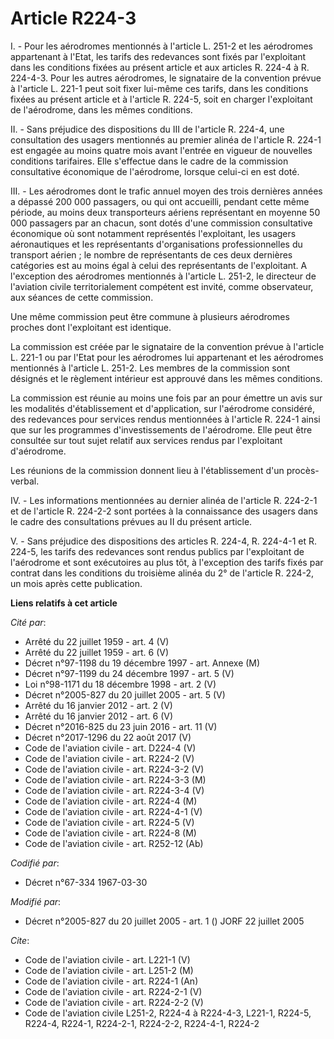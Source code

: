 # Article R224-3

I. - Pour les aérodromes mentionnés à l'article L. 251-2 et les aérodromes appartenant à l'Etat, les tarifs des redevances
sont fixés par l'exploitant dans les conditions fixées au présent article et aux articles R. 224-4 à R. 224-4-3. Pour les
autres aérodromes, le signataire de la convention prévue à l'article L. 221-1 peut soit fixer lui-même ces tarifs, dans les
conditions fixées au présent article et à l'article R. 224-5, soit en charger l'exploitant de l'aérodrome, dans les mêmes
conditions.

II. - Sans préjudice des dispositions du III de l'article R. 224-4, une consultation des usagers mentionnés au premier alinéa
de l'article R. 224-1 est engagée au moins quatre mois avant l'entrée en vigueur de nouvelles conditions tarifaires. Elle
s'effectue dans le cadre de la commission consultative économique de l'aérodrome, lorsque celui-ci en est doté.

III. - Les aérodromes dont le trafic annuel moyen des trois dernières années a dépassé 200 000 passagers, ou qui ont
accueilli, pendant cette même période, au moins deux transporteurs aériens représentant en moyenne 50 000 passagers par an
chacun, sont dotés d'une commission consultative économique où sont notamment représentés l'exploitant, les usagers
aéronautiques et les représentants d'organisations professionnelles du transport aérien ; le nombre de représentants de ces
deux dernières catégories est au moins égal à celui des représentants de l'exploitant. A l'exception des aérodromes
mentionnés à l'article L. 251-2, le directeur de l'aviation civile territorialement compétent est invité, comme observateur,
aux séances de cette commission.

Une même commission peut être commune à plusieurs aérodromes proches dont l'exploitant est identique.

La commission est créée par le signataire de la convention prévue à l'article L. 221-1 ou par l'Etat pour les aérodromes lui
appartenant et les aérodromes mentionnés à l'article L. 251-2. Les membres de la commission sont désignés et le règlement
intérieur est approuvé dans les mêmes conditions.

La commission est réunie au moins une fois par an pour émettre un avis sur les modalités d'établissement et d'application,
sur l'aérodrome considéré, des redevances pour services rendus mentionnées à l'article R. 224-1 ainsi que sur les programmes
d'investissements de l'aérodrome. Elle peut être consultée sur tout sujet relatif aux services rendus par l'exploitant
d'aérodrome.

Les réunions de la commission donnent lieu à l'établissement d'un procès-verbal.

IV. - Les informations mentionnées au dernier alinéa de l'article R. 224-2-1 et de l'article R. 224-2-2 sont portées à la
connaissance des usagers dans le cadre des consultations prévues au II du présent article.

V. - Sans préjudice des dispositions des articles R. 224-4, R. 224-4-1 et R. 224-5, les tarifs des redevances sont rendus
publics par l'exploitant de l'aérodrome et sont exécutoires au plus tôt, à l'exception des tarifs fixés par contrat dans les
conditions du troisième alinéa du 2° de l'article R. 224-2, un mois après cette publication.

**Liens relatifs à cet article**

_Cité par_:

  - Arrêté du 22 juillet 1959 - art. 4 (V)
  - Arrêté du 22 juillet 1959 - art. 6 (V)
  - Décret n°97-1198 du 19 décembre 1997 - art. Annexe (M)
  - Décret n°97-1199 du 24 décembre 1997 - art. 5 (V)
  - Loi n°98-1171 du 18 décembre 1998 - art. 2 (V)
  - Décret n°2005-827 du 20 juillet 2005 - art. 5 (V)
  - Arrêté du 16 janvier 2012 - art. 2 (V)
  - Arrêté du 16 janvier 2012 - art. 6 (V)
  - Décret n°2016-825 du 23 juin 2016 - art. 11 (V)
  - Décret n°2017-1296 du 22 août 2017 (V)
  - Code de l'aviation civile - art. D224-4 (V)
  - Code de l'aviation civile - art. R224-2 (V)
  - Code de l'aviation civile - art. R224-3-2 (V)
  - Code de l'aviation civile - art. R224-3-3 (M)
  - Code de l'aviation civile - art. R224-3-4 (V)
  - Code de l'aviation civile - art. R224-4 (M)
  - Code de l'aviation civile - art. R224-4-1 (V)
  - Code de l'aviation civile - art. R224-5 (V)
  - Code de l'aviation civile - art. R224-8 (M)
  - Code de l'aviation civile - art. R252-12 (Ab)

_Codifié par_:

  - Décret n°67-334 1967-03-30

_Modifié par_:

  - Décret n°2005-827 du 20 juillet 2005 - art. 1 () JORF 22 juillet 2005

_Cite_:

  - Code de l'aviation civile - art. L221-1 (V)
  - Code de l'aviation civile - art. L251-2 (M)
  - Code de l'aviation civile - art. R224-1 (An)
  - Code de l'aviation civile - art. R224-2-1 (V)
  - Code de l'aviation civile - art. R224-2-2 (V)
  - Code de l'aviation civile L251-2, R224-4 à R224-4-3, L221-1, R224-5, R224-4, R224-1, R224-2-1, R224-2-2, R224-4-1, R224-2
